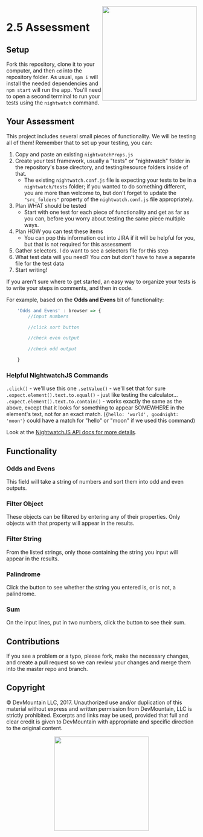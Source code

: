 <img src="https://devmounta.in/img/logowhiteblue.png" width="250" align="right">

# 2.5 Assessment

## Setup

Fork this repository, clone it to your computer, and then `cd` into the repository folder.  As usual, `npm i` will install the needed dependencies and `npm start` will run the app.  You'll need to open a second terminal to run your tests using the `nightwatch` command.

## Your Assessment

This project includes several small pieces of functionality.  We will be testing all of them!  Remember that to set up your testing, you can:

1. Copy and paste an existing `nightwatchProps.js`
1. Create your test framework, usually a "tests" or "nightwatch" folder in the repository's base directory, and testing/resource folders inside of that.
   * The existing `nightwatch.conf.js` file is expecting your tests to be in a `nightwatch/tests` folder; if you wanted to do something different, you are more than welcome to, but don't forget to update the `"src_folders"` property of the `nightwatch.conf.js` file appropriately.
1. Plan WHAT should be tested
   * Start with one test for each piece of functionality and get as far as you can, before you worry about testing the same piece multiple ways.
1. Plan HOW you can test these items
   * You can pop this information out into JIRA if it will be helpful for you, but that is not required for this assessment
1. Gather selectors.  I do want to see a selectors file for this step
1. What test data will you need?  You *can* but don't have to have a separate file for the test data
1. Start writing!

If you aren't sure where to get started, an easy way to organize your tests is to write your steps in comments, and then in code.

For example, based on the **Odds and Evens** bit of functionality:
```js
    'Odds and Evens' : browser => {
        //input numbers

        //click sort button

        //check even output

        //check odd output

    }
```

### Helpful NightwatchJS Commands

`.click()` - we'll use this one
`.setValue()` - we'll set that for sure
`.expect.element().text.to.equal()` - just like testing the calculator...
`.expect.element().text.to.contain()` - works exactly the same as the above, except that it looks for something to appear SOMEWHERE in the element's text, not for an exact match.  (`{hello: 'world', goodnight: 'moon'}` could have a match for "hello" or "moon" if we used this command)

Look at the [NightwatchJS API docs for more details](http://nightwatchjs.org/api).

## Functionality

### Odds and Evens

This field will take a string of numbers and sort them into odd and even outputs.

### Filter Object

These objects can be filtered by entering any of their properties.  Only objects with that property will appear in the results.

### Filter String

From the listed strings, only those containing the string you input will appear in the results.

### Palindrome

Click the button to see whether the string you entered is, or is not, a palindrome.

### Sum

On the input lines, put in two numbers, click the button to see their sum.

## Contributions

If you see a problem or a typo, please fork, make the necessary changes, and create a pull request so we can review your changes and merge them into the master repo and branch.

## Copyright

© DevMountain LLC, 2017. Unauthorized use and/or duplication of this material without express and written permission from DevMountain, LLC is strictly prohibited. Excerpts and links may be used, provided that full and clear credit is given to DevMountain with appropriate and specific direction to the original content.

<p align="center">
<img src="https://devmounta.in/img/logowhiteblue.png" width="250">
</p>


